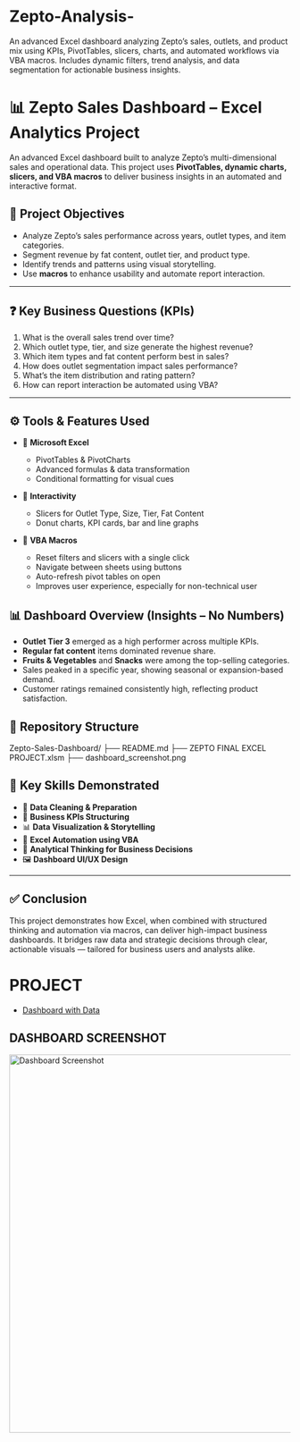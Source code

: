 # Zepto-Analysis-
An advanced Excel dashboard analyzing Zepto’s sales, outlets, and product mix using KPIs, PivotTables, slicers, charts, and automated workflows via VBA macros. Includes dynamic filters, trend analysis, and data segmentation for actionable business insights.


# 📊 Zepto Sales Dashboard – Excel Analytics Project

An advanced Excel dashboard built to analyze Zepto’s multi-dimensional sales and operational data. This project uses **PivotTables, dynamic charts, slicers, and VBA macros** to deliver business insights in an automated and interactive format.

## 🎯 Project Objectives

- Analyze Zepto’s sales performance across years, outlet types, and item categories.  
- Segment revenue by fat content, outlet tier, and product type.  
- Identify trends and patterns using visual storytelling.  
- Use **macros** to enhance usability and automate report interaction.

---

## ❓ Key Business Questions (KPIs)

1. What is the overall sales trend over time?  
2. Which outlet type, tier, and size generate the highest revenue?  
3. Which item types and fat content perform best in sales?  
4. How does outlet segmentation impact sales performance?  
5. What’s the item distribution and rating pattern?  
6. How can report interaction be automated using VBA?

---

## ⚙️ Tools & Features Used

- 📌 **Microsoft Excel**
  - PivotTables & PivotCharts  
  - Advanced formulas & data transformation  
  - Conditional formatting for visual cues

- 📍 **Interactivity**
  - Slicers for Outlet Type, Size, Tier, Fat Content  
  - Donut charts, KPI cards, bar and line graphs

- 🤖 **VBA Macros**
  - Reset filters and slicers with a single click  
  - Navigate between sheets using buttons  
  - Auto-refresh pivot tables on open  
  - Improves user experience, especially for non-technical user

## 📊 Dashboard Overview (Insights – No Numbers)

- **Outlet Tier 3** emerged as a high performer across multiple KPIs.  
- **Regular fat content** items dominated revenue share.  
- **Fruits & Vegetables** and **Snacks** were among the top-selling categories.  
- Sales peaked in a specific year, showing seasonal or expansion-based demand.  
- Customer ratings remained consistently high, reflecting product satisfaction.

## 📂 Repository Structure
Zepto-Sales-Dashboard/
├── README.md
├── ZEPTO FINAL EXCEL PROJECT.xlsm
├── dashboard_screenshot.png

## 📌 Key Skills Demonstrated

- 🧹 **Data Cleaning & Preparation**  
- 🎯 **Business KPIs Structuring**  
- 📊 **Data Visualization & Storytelling**  
- 🤖 **Excel Automation using VBA**  
- 🧠 **Analytical Thinking for Business Decisions**  
- 🖼️ **Dashboard UI/UX Design**

---

## ✅ Conclusion

This project demonstrates how Excel, when combined with structured thinking and automation via macros, can deliver high-impact business dashboards. It bridges raw data and strategic decisions through clear, actionable visuals — tailored for business users and analysts alike.

# PROJECT
- <a href="https://github.com/ankit200124/Zepto-Analysis-/blob/main/ZEPTO%20FINAL%20EXCEL%20PROJECT.xlsm"> Dashboard with Data</a>


## DASHBOARD SCREENSHOT
<img width="1240" height="677" alt="Dashboard Screenshot" src="https://github.com/user-attachments/assets/0cbfdbed-c1af-4d12-8522-593ccc2f2d36" />





